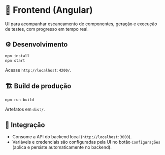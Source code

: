 # 🎨 Frontend (Angular)

UI para acompanhar escaneamento de componentes, geração e execução de testes, com progresso em tempo real.

## ⚙️ Desenvolvimento

```bash
npm install
npm start
```

Acesse `http://localhost:4200/`.

## 🏗️ Build de produção

```bash
npm run build
```

Artefatos em `dist/`.

## 🔗 Integração

- Consome a API do backend local (`http://localhost:3000`).
- Variáveis e credenciais são configuradas pela UI no botão `Configurações` (aplica e persiste automaticamente no backend).
